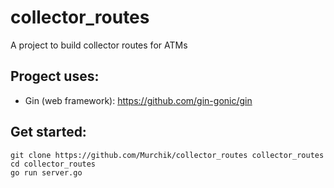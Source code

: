 # collector_routes
A project to build collector routes for ATMs

## Progect uses:
* Gin (web framework): https://github.com/gin-gonic/gin

## Get started:
```
git clone https://github.com/Murchik/collector_routes collector_routes
cd collector_routes
go run server.go
```
